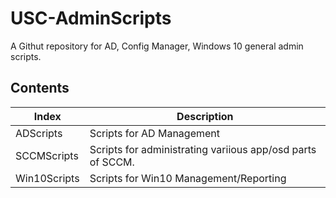 USC-AdminScripts
================

A Githut repository for AD, Config Manager, Windows 10 general admin scripts.

Contents
--------
|Index          |Description                                                |
|---------------|-----------------------------------------------------------|
|ADScripts      |Scripts for AD Management                                  |
|SCCMScripts    |Scripts for administrating variious app/osd parts of SCCM. |
|Win10Scripts   |Scripts for Win10 Management/Reporting                     |
